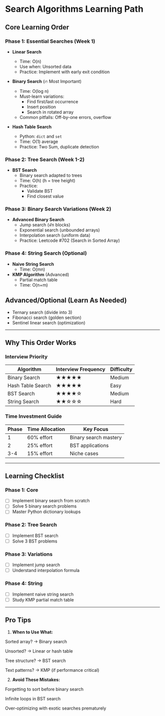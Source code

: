 # Search Algorithms Learning Path

## Core Learning Order

### Phase 1: Essential Searches (Week 1)
- **Linear Search**
  - Time: O(n)
  - Use when: Unsorted data
  - Practice: Implement with early exit condition

- **Binary Search** (🔥 Most Important)
  - Time: O(log n)
  - Must-learn variations:
    - Find first/last occurrence
    - Insert position
    - Search in rotated array
  - Common pitfalls: Off-by-one errors, overflow

- **Hash Table Search**
  - Python: `dict` and `set`
  - Time: O(1) average
  - Practice: Two Sum, duplicate detection

### Phase 2: Tree Search (Week 1-2)
- **BST Search**
  - Binary search adapted to trees
  - Time: O(h) (h = tree height)
  - Practice:
    - Validate BST
    - Find closest value

### Phase 3: Binary Search Variations (Week 2)
- **Advanced Binary Search**
  - Jump search (√n blocks)
  - Exponential search (unbounded arrays)
  - Interpolation search (uniform data)
  - Practice: Leetcode #702 (Search in Sorted Array)

### Phase 4: String Search (Optional)
- **Naive String Search**
  - Time: O(mn)
- **KMP Algorithm** (Advanced)
  - Partial match table
  - Time: O(n+m)

## Advanced/Optional (Learn As Needed)
- Ternary search (divide into 3)
- Fibonacci search (golden section)
- Sentinel linear search (optimization)

---

## Why This Order Works

### Interview Priority
| Algorithm          | Interview Frequency | Difficulty |
|--------------------|---------------------|------------|
| Binary Search      | ★★★★★               | Medium     |
| Hash Table Search  | ★★★★★               | Easy       |
| BST Search         | ★★★★☆               | Medium     |
| String Search      | ★★☆☆☆               | Hard       |

### Time Investment Guide
| Phase | Time Allocation | Key Focus |
|-------|-----------------|-----------|
| 1     | 60% effort      | Binary search mastery |
| 2     | 25% effort      | BST applications |
| 3-4   | 15% effort      | Niche cases |

---

## Learning Checklist

### Phase 1: Core
- [ ] Implement binary search from scratch
- [ ] Solve 5 binary search problems
- [ ] Master Python dictionary lookups

### Phase 2: Tree Search
- [ ] Implement BST search
- [ ] Solve 3 BST problems

### Phase 3: Variations
- [ ] Implement jump search
- [ ] Understand interpolation formula

### Phase 4: String
- [ ] Implement naive string search
- [ ] Study KMP partial match table

---

## Pro Tips

1. **When to Use What:**

Sorted array? → Binary search

Unsorted? → Linear or hash table

Tree structure? → BST search

Text patterns? → KMP (if performance critical)

2. **Avoid These Mistakes:**

Forgetting to sort before binary search

Infinite loops in BST search

Over-optimizing with exotic searches prematurely